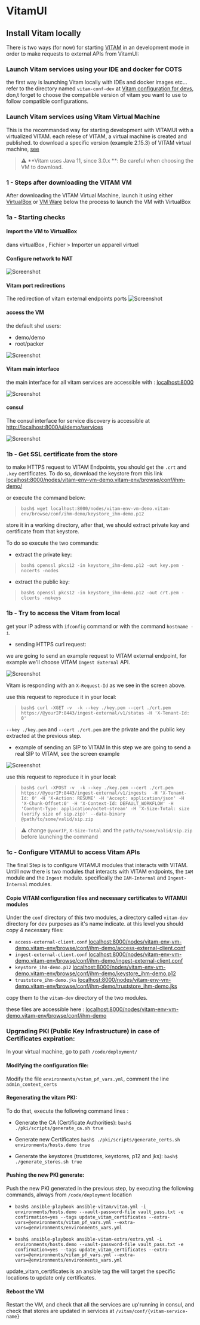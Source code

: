 # VitamUI
## Install Vitam locally

There is two ways (for now) for starting [VITAM](https://github.com/ProgrammeVitam/vitam) in an development mode in order to make 
requests to external APIs from VitamUI:
### Launch Vitam services using your IDE and docker for COTS
the first way is launching Vitam locally with IDEs and docker images etc... refer to the directory named `vitam-conf-dev`
 at [Vitam configuration for devs](https://github.com/ProgrammeVitam/vitam), don,t forget to choose the compatible 
 version of vitam you want to use to follow compatible configurations.
 

### Launch Vitam services using Vitam Virtual Machine

This is the recommanded way for starting development with VITAMUI with a virtualized VITAM.
each relese of VITAM, a virtual machine is created and published.
to download a specific version (example 2.15.3) of VITAM virtual machine, [see](https://download.programmevitam.fr/vitam_repository/2.15.3/VM/)

> :warning: **Vitam uses Java 11, since 3.0.x **: Be careful when choosing the VM to download.


### 1 - Steps after downloading the VITAM VM

After downloading the VITAM Virtual Machine, launch it using either [VirtualBox](https://www.virtualbox.org/) or [VM Ware](https://www.vmware.com)
below the process to launch the VM with VirtualBox

### 1a - Starting checks
 
#### Import the VM to VirtualBox

dans virtualBox , Fichier > Importer un appareil virtuel

#### Configure network to NAT
![Screenshot](images/ui-vbox-nat.png "NAT Configuration")

#### Vitam port redirections
The redirection of vitam external endpoints ports
![Screenshot](images/ui-ports-redirections.png "Ports Redirections")

#### access the VM
the default shel users: 
- demo/demo
- root/packer

![Screenshot](images/vm-start.png "VM Login Screen")
#### Vitam main interface
the main interface for all vitam services are accessible with : [localhost:8000](localhost:8000)

![Screenshot](images/main-interface.png "Main Interface")
#### consul

The consul interface for service discovery is accessible at [http://localhost:8000/ui/demo/services](http://localhost:8000/ui/demo/services)

![Screenshot](images/ui-consul.png "Consul")

### 1b - Get SSL certificate from the store
to make HTTPS request to VITAM Endpoints, you should get the `.crt` and `.key` certificates.
To do so, download the keystore from this link [localhost:8000/nodes/vitam-env-vm-demo.vitam-env/browse/conf/ihm-demo/](http://localhost:8000/nodes/vitam-env-vm-demo.vitam-env/browse/conf/ihm-demo/)

or execute the command below: 
>`bash$ wget localhost:8000/nodes/vitam-env-vm-demo.vitam-env/browse/conf/ihm-demo/keystore_ihm-demo.p12` 

store it in a working directory, after that, we should extract private kay and certificate from that keystore.

To do so execute the two commands:

- extract the private key:
>`bash$ openssl pkcs12 -in keystore_ihm-demo.p12 -out key.pem -nocerts -nodes`

- extract the public key:
>`bash$ openssl pkcs12 -in keystore_ihm-demo.p12 -out crt.pem -clcerts -nokeys`

### 1b - Try to access the Vitam from local
get your IP adress with `ifconfig` command or with the command `hostname -i`.

- sending HTTPS curl request:

we are going to send an example request to VITAM external endpoint, for example we'll choose VITAM `Ingest External` API.

![Screenshot](images/curl-status.png "Curl Status")

Vitam is responding with an `X-Request-Id` as we see in the screen above.

use this request to reproduce it in your local: 
>`bash$ curl -XGET -v  -k --key ./key.pem --cert ./crt.pem https://@yourIP:8443/ingest-external/v1/status -H 'X-Tenant-Id: 0'`

`--key ./key.pem` and `--cert ./crt.pem`  are the private and the public key extracted at the previous step.

- example of sending an SIP to VITAM
In this step we are going to send a real SIP to VITAM, see the screen example

![Screenshot](images/curl-ingest.png "Curl Status")

use this request to reproduce it in your local: 

>`bash$ curl -XPOST -v  -k --key ./key.pem --cert ./crt.pem https://@yourIP:8443/ingest-external/v1/ingests  -H 'X-Tenant-Id: 0' -H 'X-Action: RESUME' -H 'Accept: application/json' -H 'X-Chunk-Offset:0' -H 'X-Context-Id: DEFAULT_WORKFLOW' -H 'Content-Type: application/octet-stream' -H 'X-Size-Total: size (verify size of sip.zip)' --data-binary @path/to/some/valid/sip.zip`

> :warning: change `@yourIP`, `X-Size-Total` and the `path/to/some/valid/sip.zip` before launching the command

### 1c - Configure VITAMUI to access Vitam APIs
The final Step is to configure VITAMUI modules that interacts with VITAM.
Untill now there is two modules that interacts with VITAM endpoints,
the `IAM` module and the `Ingest` module. specifically the `IAM-Internal` and `Ingest-Internal` modules.

#### Copie VITAM configuration files and necessary certificates to VITAMUI modules
Under the `conf` directory of this two modules, a directory called `vitam-dev` directory for dev purposes as it's name indicate.
at this level you should copy 4 necessary files:
- `access-external-client.conf` [localhost:8000/nodes/vitam-env-vm-demo.vitam-env/browse/conf/ihm-demo/access-external-client.conf](localhost:8000/nodes/vitam-env-vm-demo.vitam-env/browse/conf/ihm-demo/access-external-client.conf)
- `ingest-external-client.conf` [localhost:8000/nodes/vitam-env-vm-demo.vitam-env/browse/conf/ihm-demo/ingest-external-client.conf](localhost:8000/nodes/vitam-env-vm-demo.vitam-env/browse/conf/ihm-demo/ingest-external-client.conf)
- `keystore_ihm-demo.p12` [localhost:8000/nodes/vitam-env-vm-demo.vitam-env/browse/conf/ihm-demo/keystore_ihm-demo.p12](localhost:8000/nodes/vitam-env-vm-demo.vitam-env/browse/conf/ihm-demo/keystore_ihm-demo.p12)
- `truststore_ihm-demo.jks` [localhost:8000/nodes/vitam-env-vm-demo.vitam-env/browse/conf/ihm-demo/truststore_ihm-demo.jks](localhost:8000/nodes/vitam-env-vm-demo.vitam-env/browse/conf/ihm-demo/truststore_ihm-demo.jks)

copy them to the `vitam-dev` directory of the two modules.

these files are accessible here : [localhost:8000/nodes/vitam-env-vm-demo.vitam-env/browse/conf/ihm-demo](localhost:8000/nodes/vitam-env-vm-demo.vitam-env/browse/conf/ihm-demo)

### Upgrading PKI (Public Key Infrastructure) in case of Certificates expiration:

In your virtual machine, go to path `/code/deployment/`

#### Modifying the configuration file:

Modify the file `environments/vitam_pf_vars.yml`, comment the line `admin_context_certs`

#### Regenerating the vitam PKI:

To do that, execute the following command lines :

- Generate the CA (Certificate Authorities):
 `bash$ ./pki/scripts/generate_ca.sh true`

- Generate new Certificates
 `bash$ ./pki/scripts/generate_certs.sh environments/hosts.demo true`

- Generate the keystores (truststores, keystores, p12 and jks):
 `bash$ ./generate_stores.sh true`

#### Pushing the new PKI generate:
Push the new PKI generated in the previous step, by executing the following commands, always from `/code/deployment` location

- `bash$ ansible-playbook ansible-vitam/vitam.yml -i environments/hosts.demo --vault-password-file vault_pass.txt -e confirmation=yes
--tags update_vitam_certificates --extra-vars=@environments/vitam_pf_vars.yml
--extra-vars=@environments/environments_vars.yml`

- `bash$ ansible-playbook ansible-vitam-extra/extra.yml -i environments/hosts.demo --vault-password-file vault_pass.txt -e confirmation=yes
--tags update_vitam_certificates --extra-vars=@environments/vitam_pf_vars.yml
--extra-vars=@environments/environments_vars.yml`

update_vitam_certificates is an ansible tag the will target the specific locations to update only certificates.

#### Reboot the VM

Restart the VM, and check that all the services are up'running in consul, and check that stores are updated in services at `/vitam/conf/{vitam-service-name}`
